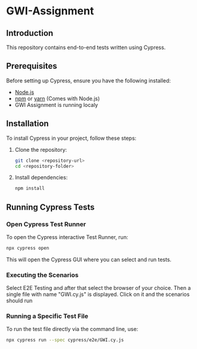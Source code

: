 # GWI-Assignment

## Introduction
This repository contains end-to-end tests written using Cypress.

## Prerequisites
Before setting up Cypress, ensure you have the following installed:

- [Node.js](https://nodejs.org/) 
- [npm](https://www.npmjs.com/) or [yarn](https://yarnpkg.com/) (Comes with Node.js)
- GWI Assignment is running localy

## Installation
To install Cypress in your project, follow these steps:

1. Clone the repository:
   ```sh
   git clone <repository-url>
   cd <repository-folder>
   ```

2. Install dependencies:
   ```sh
   npm install
   ```


## Running Cypress Tests

### Open Cypress Test Runner
To open the Cypress interactive Test Runner, run:
```sh
npx cypress open
```

This will open the Cypress GUI where you can select and run tests.

### Executing the Scenarios
Select E2E Testing and after that select the browser of your choice.
Then a single file with name "GWI.cy.js" is displayed.
Click on it and the scenarios should run

### Running a Specific Test File
To run the test file directly via the command line, use:
```sh
npx cypress run --spec cypress/e2e/GWI.cy.js
```